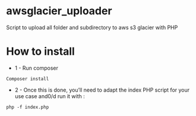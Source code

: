 # awsglacier_uploader
Script to upload all folder and subdirectory to aws s3 glacier with PHP

# How to install
- 1 - Run composer 

`Composer install` 
- 2 - Once this is done, you’ll need to adapt the index PHP script for your use case and0/d run it with :

`php -f index.php`
